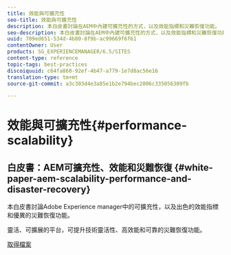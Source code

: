 ```yaml
---
title: 效能與可擴充性
seo-title: 效能與可擴充性
description: 本白皮書討論在AEM中內建可擴充性的方式，以及效能指標和災難恢復功能。
seo-description: 本白皮書討論在AEM中內建可擴充性的方式，以及效能指標和災難恢復功能。
uuid: 709ed651-534d-4b80-8f9b-ac99669f6f61
contentOwner: User
products: SG_EXPERIENCEMANAGER/6.5/SITES
content-type: reference
topic-tags: best-practices
discoiquuid: c64fa860-92ef-4b47-a779-1e7d8ac56e16
translation-type: tm+mt
source-git-commit: a3c303d4e3a85e1b2e794bec2006c335056309fb

---
```



# 效能與可擴充性{#performance-scalability}

## 白皮書：AEM可擴充性、效能和災難恢復 {#white-paper-aem-scalability-performance-and-disaster-recovery}

本白皮書討論Adobe Experience manager中的可擴充性，以及出色的效能指標和優異的災難恢復功能。

靈活、可擴展的平台，可提升技術靈活性、高效能和可靠的災難恢復功能。

[取得檔案](assets/aem_scalability_whitepaperfinal-06122015je.pdf)
